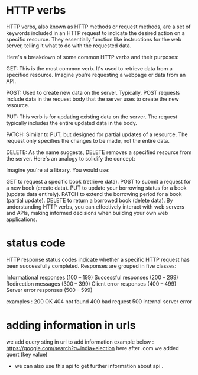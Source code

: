 # HTTP verbs
HTTP verbs, also known as HTTP methods or request methods, are a set of keywords included in an HTTP request to indicate the desired action on a specific resource. They essentially function like instructions for the web server, telling it what to do with the requested data.

Here's a breakdown of some common HTTP verbs and their purposes:

GET: This is the most common verb. It's used to retrieve data from a specified resource. Imagine you're requesting a webpage or data from an API.

POST: Used to create new data on the server. Typically, POST requests include data in the request body that the server uses to create the new resource.

PUT: This verb is for updating existing data on the server. The request typically includes the entire updated data in the body.

PATCH: Similar to PUT, but designed for partial updates of a resource. The request only specifies the changes to be made, not the entire data.

DELETE: As the name suggests, DELETE removes a specified resource from the server.
Here's an analogy to solidify the concept:

Imagine you're at a library. You would use:

GET to request a specific book (retrieve data).
POST to submit a request for a new book (create data).
PUT to update your borrowing status for a book (update data entirely).
PATCH to extend the borrowing period for a book (partial update).
DELETE to return a borrowed book (delete data).
By understanding HTTP verbs, you can effectively interact with web servers and APIs, making informed decisions when building your own web applications.
# status code 
HTTP response status codes indicate whether a specific HTTP request has been successfully completed. Responses are grouped in five classes:

Informational responses (100 – 199)
Successful responses (200 – 299)
Redirection messages (300 – 399)
Client error responses (400 – 499)
Server error responses (500 – 599)

examples : 
200 OK 
404 not found
400 bad request 
500 internal server error
# adding information in urls
we add query sting in url to add information example below :
https://google.com/search?q=india+election
here after .com we added quert (key value)

* we can also use this api to get further information about api .